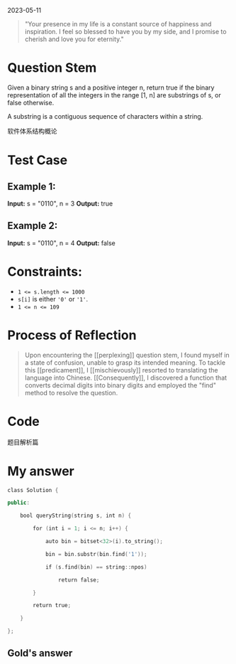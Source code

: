 2023-05-11 
>"Your presence in my life is a constant source of happiness and inspiration. I feel so blessed to have you by my side, and I promise to cherish and love you for eternity."
# Question Stem

Given a binary string s and a positive integer n, return true if the binary representation of all the integers in the range \[1, n\] are substrings of s, or false otherwise.

A substring is a contiguous sequence of characters within a string.

软件体系结构概论



# Test Case
## **Example 1:**

**Input:** s = "0110", n = 3
**Output:** true

## **Example 2:**

**Input:** s = "0110", n = 4
**Output:** false

# Constraints:
-   `1 <= s.length <= 1000`
-   `s[i]` is either `'0'` or `'1'`.
-   `1 <= n <= 109`




# Process of Reflection
>Upon encountering the [[perplexing]] question stem, I found myself in a state of confusion, unable to grasp its intended meaning. To tackle this [[predicament]], I [[mischievously]] resorted to translating the language into Chinese. [[Consequently]], I discovered a function that converts decimal digits into binary digits and employed the "find" method to resolve the question.

# Code

题目解析篇

# My answer
```cpp
class Solution {

public:

    bool queryString(string s, int n) {

        for (int i = 1; i <= n; i++) {

            auto bin = bitset<32>(i).to_string();

            bin = bin.substr(bin.find('1'));

            if (s.find(bin) == string::npos)

                return false;

        }

        return true;

    }

};
```


## Gold's answer
